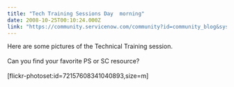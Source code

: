 ```yaml
---
title: "Tech Training Sessions Day  morning"
date: 2008-10-25T00:10:24.000Z
link: "https://community.servicenow.com/community?id=community_blog&sys_id=5ffca6a5dbd0dbc01dcaf3231f961985"
---
```

<p>Here are some pictures of the Technical Training session.<br /><br />Can you find your favorite PS or SC resource?<br /><br />[flickr-photoset:id=72157608341040893,size=m]</p>